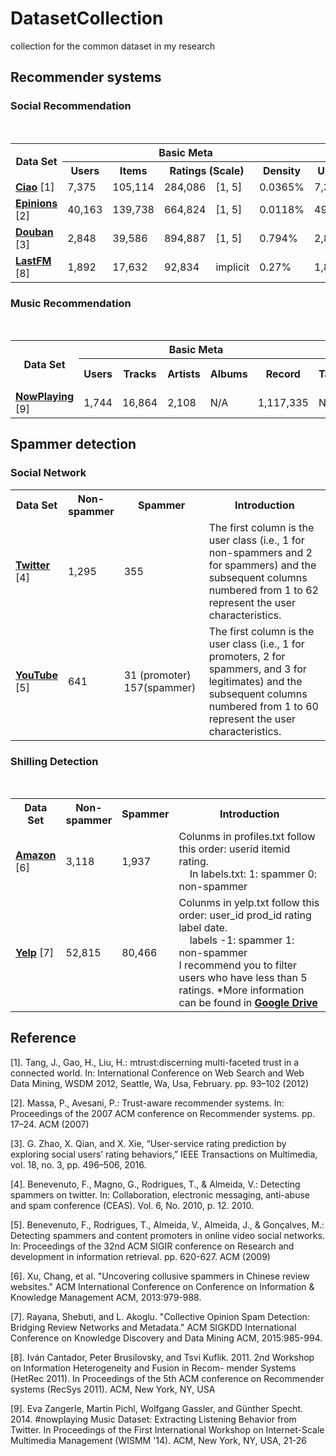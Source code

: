 # DatasetCollection
collection for the common dataset in my research

<h2>Recommender systems</h2>
<h3>Social Recommendation</h3>
<div>
 <table class="table table-hover table-bordered">
  <tr>
    <th rowspan="2" scope="col">Data Set</th>
    <th colspan="5" scope="col" class="text-center">Basic Meta</th>
    <th colspan="3" scope="col" class="text-center">User Context</th> 
    </tr>
  <tr>
    <th class="text-center">Users</th>
    <th class="text-center">Items</th>
    <th colspan="2" class="text-center">Ratings (Scale)</th>
    <th class="text-center">Density</th>
    <th class="text-center">Users</th>
    <th colspan="2" class="text-center">Links (Type)</th>
    </tr> 
  <tr>
    <td><a href="https://pan.baidu.com/s/1qY7Ek0W" target="_blank"><b>Ciao</b></a> [1]</td>
    <td>7,375</td>
    <td>105,114</td>
    <td width="6%">284,086</td>
    <td width="10%">[1, 5]</td>
    <td>0.0365%</td>
    <td width="4%">7,375</td>
    <td width="5%">111,781</td>
    <td>Trust</td>
    </tr> 
  <tr>
    <td><a href="http://www.trustlet.org/downloaded_epinions.html" target="_blank"><b>Epinions</b></a> [2]</td>
    <td>40,163</td>
    <td>139,738</td>
    <td width="6%">664,824</td>
    <td width="10%">[1, 5]</td>
    <td>0.0118%</td>
    <td width="4%">49,289</td>
    <td width="5%">487,183</td>
    <td>Trust</td>
    </tr> 
   <tr>
    <td><a href="https://pan.baidu.com/s/1hrJP6rq" target="_blank"><b>Douban</b></a> [3]</td>
    <td>2,848</td>
    <td>39,586</td>
    <td width="6%">894,887</td>
    <td width="10%">[1, 5]</td>
    <td>0.794%</td>
    <td width="4%">2,848</td>
    <td width="5%">35,770</td>
    <td>Trust</td>
    </tr> 
   <tr>
    <td><a href="http://files.grouplens.org/datasets/hetrec2011/hetrec2011-lastfm-2k.zip" target="_blank"><b>LastFM</b></a> [8]</td>
    <td>1,892</td>
    <td>17,632</td>
    <td width="6%">92,834</td>
    <td width="10%">implicit</td>
    <td>0.27%</td>
    <td width="4%">1,892</td>
    <td width="5%">25,434</td>
    <td>Trust</td>
    </tr> 
  </table>
</div>

<h3>Music Recommendation</h3>
<div>
 <table class="table table-hover table-bordered">
  <tr>
    <th rowspan="2" scope="col">Data Set</th>
    <th colspan="5" scope="col" class="text-center">Basic Meta</th>
    <th colspan="3" scope="col" class="text-center">Context</th> 
    </tr>
  <tr>
    <th class="text-center">Users</th>
    <th class="text-center">Tracks</th>
    <th class="text-center">Artists</th>    
    <th class="text-center">Albums</th>
   <th class="text-center">Record</th>
    <th class="text-center">Tag</th>
    <th class="text-center">User Profile</th>
   <th class="text-center">Artist Profile</th>
    </tr> 
  <tr>
    <td><a href="https://pan.baidu.com/s/1slr64rj" target="_blank"><b>NowPlaying</b></a> [9]</td>
    <td>1,744</td>
    <td>16,864</td>
    <td>2,108</td>
   <td>N/A</td>
    <td>1,117,335</td>
    <td>N/A</td>
    <td>N/A</td>
    <td>N/A</td>
    </tr>  
  </table>
</div>

<h2>Spammer detection</h2>
<h3>Social Network</h3>
<div>
 <table class="table table-hover table-bordered">
  <tr>
    <th width="15%" scope="col"> Data Set </th>
    <th width="15%" scope="col"> Non-spammer </th>
    <th scope="col"> Spammer </th>
    <th scope="col" class="text-center"> Introduction </th>
    </tr>
  <tr>
    <td><a href="https://pan.baidu.com/s/1ge6va87"  target="_blank"><b>Twitter</b></a> [4]</td>
    <td>1,295</td>
    <td>355</td>
    <td>The first column is the user class (i.e., 1 for non-spammers and 2 for spammers) and the subsequent columns numbered from 1 to 62 represent the user characteristics.
</td>
    </tr>
  <tr>
    <td><a href="https://pan.baidu.com/s/1sla2IVr"  target="_blank"><b>YouTube</b></a> [5]</td>
    <td>641</td>
    <td>31 (promoter)  157(spammer)</td>
    <td>The first column is the user class (i.e., 1 for promoters, 2 for spammers, and 3 for legitimates) and the subsequent columns numbered from 1 to 60 represent the user characteristics.</td>
    </tr>
  </table>
  </div>
<h3>Shilling Detection</h3>
<div>
 <table class="table table-hover table-bordered">
  <tr>
    <th width="15%" scope="col"> Data Set </th>
    <th width="15%" scope="col"> Non-spammer </th>
    <th scope="col"> Spammer </th>
    <th scope="col" class="text-center"> Introduction </th>
    </tr>
  <tr>
    <td><a href="https://pan.baidu.com/s/1miR1YWS"  target="_blank"><b>Amazon</b></a> [6]</td>
    <td>3,118</td>
    <td>1,937</td>
    <td>Colunms in profiles.txt follow this order: userid itemid rating.</br>
     In labels.txt: 1: spammer  0: non-spammer
</td>
    </tr> 
     <tr>
    <td><a href="http://pan.baidu.com/s/1o8Qck4a"  target="_blank"><b>Yelp</b></a> [7]</td>
    <td>52,815</td>
    <td>80,466</td>
    <td>Colunms in yelp.txt follow this order: user_id prod_id rating label date.</br>
     labels -1: spammer  1: non-spammer</br>
     I recommend you to filter users who have less than 5 ratings. *More information can be found in <a href="https://drive.google.com/drive/folders/0B8JIKvhJUvRdfk8yS1E4T0lXUm1uOGtJUmN2cExMTXRmVUpsSGE2OHRzNkdUT0RyMzA4WDA"  target="_blank"><b>Google Drive</b></a>
</td>
    </tr> 
  </table>
  </div>


<h2>Reference</h2>
<p>[1]. Tang, J., Gao, H., Liu, H.: mtrust:discerning multi-faceted trust in a connected world. In: International Conference on Web Search and Web Data Mining, WSDM 2012, Seattle, Wa, Usa, February. pp. 93–102 (2012)</p>
<p>[2]. Massa, P., Avesani, P.: Trust-aware recommender systems. In: Proceedings of the 2007 ACM conference on Recommender systems. pp. 17–24. ACM (2007) </p>
<p>[3].  G. Zhao, X. Qian, and X. Xie, “User-service rating prediction by exploring social users’ rating behaviors,” IEEE Transactions on Multimedia, vol. 18, no. 3, pp. 496–506, 2016.</p>
<p>[4]. Benevenuto, F., Magno, G., Rodrigues, T., & Almeida, V.: Detecting spammers on twitter. In: Collaboration, electronic messaging, anti-abuse and spam conference (CEAS). Vol. 6, No. 2010, p. 12. 2010. </p>
<p>[5]. Benevenuto, F., Rodrigues, T., Almeida, V., Almeida, J., & Gonçalves, M.: Detecting spammers and content promoters in online video social networks. In: Proceedings of the 32nd ACM SIGIR conference on Research and development in information retrieval. pp. 620-627. ACM (2009) </p>
<p>[6]. Xu, Chang, et al. "Uncovering collusive spammers in Chinese review websites." ACM International Conference on Conference on Information & Knowledge Management ACM, 2013:979-988.</p>
<p> [7]. Rayana, Shebuti, and L. Akoglu. "Collective Opinion Spam Detection: Bridging Review Networks and Metadata." ACM SIGKDD International Conference on Knowledge Discovery and Data Mining ACM, 2015:985-994.
 <p> [8]. Iván Cantador, Peter Brusilovsky, and Tsvi Kuflik. 2011. 2nd Workshop on Information Heterogeneity and Fusion in Recom-
mender Systems (HetRec 2011). In Proceedings of the 5th ACM conference on Recommender systems (RecSys 2011). ACM, New York, NY, USA
<p> [9]. Eva Zangerle, Martin Pichl, Wolfgang Gassler, and Günther Specht. 2014. #nowplaying Music Dataset: Extracting Listening Behavior from Twitter. In Proceedings of the First International Workshop on Internet-Scale Multimedia Management (WISMM '14). ACM, New York, NY, USA, 21-26 
